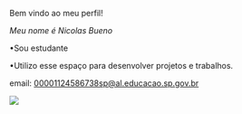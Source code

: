 Bem vindo ao meu perfil!

*Meu nome é Nicolas Bueno*

•Sou estudante

•Utilizo esse espaço para desenvolver projetos e trabalhos.

email:
00001124586738sp@al.educacao.sp.gov.br

![](content://media/external/downloads/1000021367)

<!--
**NicolasBueno0/NicolasBueno0** is a ✨ _special_ ✨ repository because its `README.md` (this file) appears on your GitHub profile.

Here are some ideas to get you started:

- 🔭 I’m currently working on ...
- 🌱 I’m currently learning ...
- 👯 I’m looking to collaborate on ...
- 🤔 I’m looking for help with ...
- 💬 Ask me about ...
- 📫 How to reach me: ...
- 😄 Pronouns: ...
- ⚡ Fun fact: ...
-->
